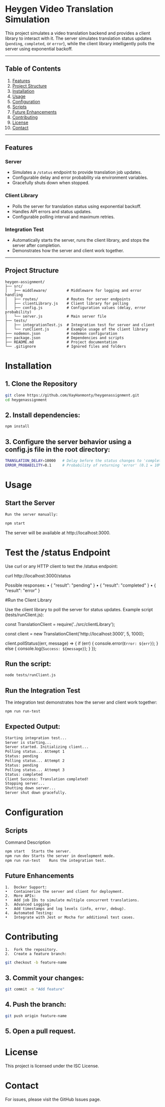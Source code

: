 # Heygen Video Translation Simulation

This project simulates a video translation backend and provides a client library to interact with it. The server simulates translation status updates (`pending`, `completed`, or `error`), while the client library intelligently polls the server using exponential backoff.

---

## Table of Contents

1. [Features](#features)
2. [Project Structure](#project-structure)
3. [Installation](#installation)
4. [Usage](#usage)
5. [Configuration](#configuration)
6. [Scripts](#scripts)
7. [Future Enhancements](#future-enhancements)
8. [Contributing](#contributing)
9. [License](#license)
10. [Contact](#contact)

---

## Features

### Server
- Simulates a `/status` endpoint to provide translation job updates.
- Configurable delay and error probability via environment variables.
- Gracefully shuts down when stopped.

### Client Library
- Polls the server for translation status using exponential backoff.
- Handles API errors and status updates.
- Configurable polling interval and maximum retries.

### Integration Test
- Automatically starts the server, runs the client library, and stops the server after completion.
- Demonstrates how the server and client work together.

---

## Project Structure

```plaintext
heygen-assignment/
├── src/
│   ├── middleware/         # Middleware for logging and error handling
│   ├── routes/             # Routes for server endpoints
│   ├── clientLibrary.js    # Client library for polling
│   ├── config.js           # Configuration values (delay, error probability)
│   └── server.js           # Main server file
├── tests/
│   ├── integrationTest.js  # Integration test for server and client
│   └── runClient.js        # Example usage of the client library
├── nodemon.json            # nodemon configuration
├── package.json            # Dependencies and scripts
├── README.md               # Project documentation
└── .gitignore              # Ignored files and folders
```

# Installation

## 1. Clone the Repository

```bash
git clone https://github.com/XayHanmonty/heygenassignment.git
cd heygenassignment
```

## 2.	Install dependencies:
```bash
npm install
```

## 3.	Configure the server behavior using a config.js file in the root directory:
```bash
TRANSLATION_DELAY=10000   # Delay before the status changes to 'completed' (in ms)
ERROR_PROBABILITY=0.1     # Probability of returning 'error' (0.1 = 10%)
```
# Usage

## Start the Server
```bash
Run the server manually:
```

```bash
npm start
```
The server will be available at http://localhost:3000.

# Test the /status Endpoint

Use curl or any HTTP client to test the /status endpoint:

curl http://localhost:3000/status

Possible responses:
	•	{ "result": "pending" }
	•	{ "result": "completed" }
	•	{ "result": "error" }

#Run the Client Library

Use the client library to poll the server for status updates. Example script (tests/runClient.js):

const TranslationClient = require('../src/clientLibrary');

const client = new TranslationClient('http://localhost:3000', 5, 1000);

client.pollStatus((err, message) => {
    if (err) {
        console.error(`Error: ${err}`);
    } else {
        console.log(`Success: ${message}`);
    }
});

## Run the script:
```bash
node tests/runClient.js
```
## Run the Integration Test

The integration test demonstrates how the server and client work together:
```bash
npm run run-test
```

## Expected Output:

```bash
Starting integration test...
Server is starting...
Server started. Initializing client...
Polling status... Attempt 1
Status: pending
Polling status... Attempt 2
Status: pending
Polling status... Attempt 3
Status: completed
Client Success: Translation completed!
Stopping server...
Shutting down server...
Server shut down gracefully.
```

# Configuration

## Scripts

Command	Description
```bash
npm start	Starts the server.
npm run dev	Starts the server in development mode.
npm run run-test	Runs the integration test.
```

## Future Enhancements
	1.	Docker Support:
	•	Containerize the server and client for deployment.
	2.	More APIs:
	•	Add job IDs to simulate multiple concurrent translations.
	3.	Advanced Logging:
	•	Add timestamps and log levels (info, error, debug).
	4.	Automated Testing:
	•	Integrate with Jest or Mocha for additional test cases.

# Contributing
	1.	Fork the repository.
	2.	Create a feature branch:
```bash
git checkout -b feature-name
```


## 3.	Commit your changes:
```bash
git commit -m "Add feature"
```

## 4.	Push the branch:
```bash
git push origin feature-name
```

## 5.	Open a pull request.

# License

This project is licensed under the ISC License.

# Contact

For issues, please visit the GitHub Issues page.
